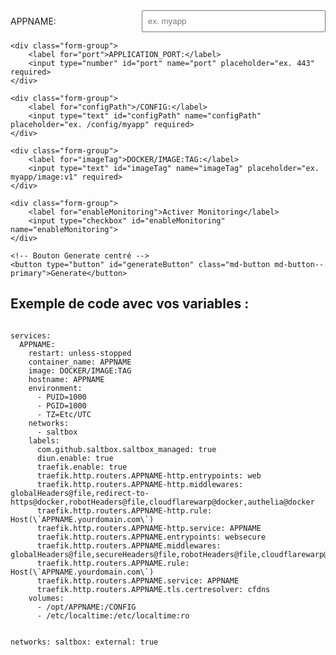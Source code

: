 <form id="configForm">
    <div class="form-group">
        <label for="appname">APPNAME:</label>
        <input type="text" id="appname" name="appname" placeholder="ex. myapp" required>
    </div>

    <div class="form-group">
        <label for="port">APPLICATION_PORT:</label>
        <input type="number" id="port" name="port" placeholder="ex. 443" required>
    </div>

    <div class="form-group">
        <label for="configPath">/CONFIG:</label>
        <input type="text" id="configPath" name="configPath" placeholder="ex. /config/myapp" required>
    </div>

    <div class="form-group">
        <label for="imageTag">DOCKER/IMAGE:TAG:</label>
        <input type="text" id="imageTag" name="imageTag" placeholder="ex. myapp/image:v1" required>
    </div>

    <div class="form-group">
        <label for="enableMonitoring">Activer Monitoring</label>
        <input type="checkbox" id="enableMonitoring" name="enableMonitoring">
    </div>

    <!-- Bouton Generate centré -->
    <button type="button" id="generateButton" class="md-button md-button--primary">Generate</button>
</form>

<h2>Exemple de code avec vos variables :</h2>
<pre><code id="yamlBlock">
services:
  APPNAME:
    restart: unless-stopped
    container_name: APPNAME
    image: DOCKER/IMAGE:TAG
    hostname: APPNAME
    environment:
      - PUID=1000
      - PGID=1000
      - TZ=Etc/UTC
    networks:
      - saltbox
    labels:
      com.github.saltbox.saltbox_managed: true
      diun.enable: true
      traefik.enable: true
      traefik.http.routers.APPNAME-http.entrypoints: web
      traefik.http.routers.APPNAME-http.middlewares: globalHeaders@file,redirect-to-https@docker,robotHeaders@file,cloudflarewarp@docker,authelia@docker
      traefik.http.routers.APPNAME-http.rule: Host(\`APPNAME.yourdomain.com\`)
      traefik.http.routers.APPNAME-http.service: APPNAME
      traefik.http.routers.APPNAME.entrypoints: websecure
      traefik.http.routers.APPNAME.middlewares: globalHeaders@file,secureHeaders@file,robotHeaders@file,cloudflarewarp@docker,authelia@docker
      traefik.http.routers.APPNAME.rule: Host(\`APPNAME.yourdomain.com\`)
      traefik.http.routers.APPNAME.service: APPNAME
      traefik.http.routers.APPNAME.tls.certresolver: cfdns
    volumes:
      - /opt/APPNAME:/CONFIG
      - /etc/localtime:/etc/localtime:ro

networks:
  saltbox:
    external: true
</code></pre>

<style>
    #configForm .form-group {
        display: flex;
        align-items: center;
        margin-bottom: 15px;  /* Espacer chaque groupe de champs */
    }

    #configForm label {
        margin-right: 10px;  /* Ajouter un espacement entre le label et le champ */
        width: 200px;  /* Définir une largeur pour les labels */
    }

    #configForm input {
        flex: 1;  /* Prendre tout l'espace restant pour l'input */
        padding: 8px;  /* Ajouter un peu de padding pour améliorer l'apparence */
    }

    #generateButton {
        display: block;
        margin: 20px auto;  /* Centrer le bouton */
    }
</style>

<script>
    document.getElementById('generateButton').addEventListener('click', function(event) {
        event.preventDefault();  // Empêcher le rechargement de la page
        
        // Récupérer les valeurs saisies dans le formulaire
        var appname = document.getElementById('appname').value;
        var port = document.getElementById('port').value;
        var configPath = document.getElementById('configPath').value;
        var imageTag = document.getElementById('imageTag').value;
        var enableMonitoring = document.getElementById('enableMonitoring').checked; // Vérifier si la checkbox est cochée

        // Obtenir le bloc YAML
        var yamlBlock = document.getElementById('yamlBlock');
        
        // Remplacer dynamiquement les variables dans le bloc YAML
        var yamlContent = yamlBlock.textContent
            .replace(/APPNAME/g, appname)                   // Remplacer APPNAME par la valeur saisie
            .replace(/APPLICATION_PORT/g, port)            // Remplacer APPLICATION_PORT par la valeur saisie
            .replace(/\/CONFIG/g, configPath)              // Remplacer /CONFIG par la valeur saisie
            .replace(/DOCKER\/IMAGE:TAG/g, imageTag);      // Remplacer DOCKER/IMAGE:TAG par la valeur saisie

        // Vérifier si la case "Activer Monitoring" est cochée
        if (enableMonitoring) {
            console.log('Case Monitoring cochée');

            // Ajouter la ligne de monitoring dans les labels
            var monitoringLine = "      traefik.http.routers.APPNAME.monitoring: APPNAME";

            // Remplacer APPNAME dans la ligne de monitoring avec la valeur du champ `appname`
            monitoringLine = monitoringLine.replace(/APPNAME/g, appname);

            // Vérifier si la ligne de monitoring est déjà présente dans le bloc YAML
            if (!yamlContent.includes(monitoringLine)) {
                // Trouver la section "labels:"
                var labelsIndex = yamlContent.indexOf('labels:');
                if (labelsIndex !== -1) {
                    // Trouver la fin de la section labels (première ligne vide après labels)
                    var endOfLabelsIndex = yamlContent.indexOf('\n', labelsIndex + 7); // Trouver la fin de "labels:"
                    // Ajouter la ligne de monitoring après la section labels
                    yamlContent = yamlContent.slice(0, endOfLabelsIndex) + '\n' + monitoringLine + yamlContent.slice(endOfLabelsIndex);
                }
            }
        } else {
            console.log('Case Monitoring décochée');

            // Retirer la ligne de monitoring du bloc YAML
            var monitoringLine = "      traefik.http.routers.APPNAME.monitoring: APPNAME";
            monitoringLine = monitoringLine.replace(/APPNAME/g, appname);
            
            // Vérifier si la ligne de monitoring est présente et la retirer
            if (yamlContent.includes(monitoringLine)) {
                yamlContent = yamlContent.replace(monitoringLine + '\n', '');
            }
        }

        // Afficher le contenu du YAML dans le bloc code
        yamlBlock.textContent = yamlContent;

        console.log('Contenu après modification:', yamlContent);
    });
</script>
